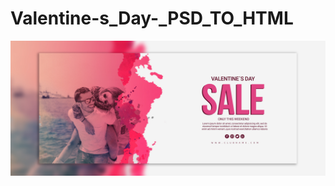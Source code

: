 # Valentine-s_Day-_PSD_TO_HTML
<a href='https://pedantic-babbage-714469.netlify.app/'><img src='_imagens/img_psd.jpg'></a>
